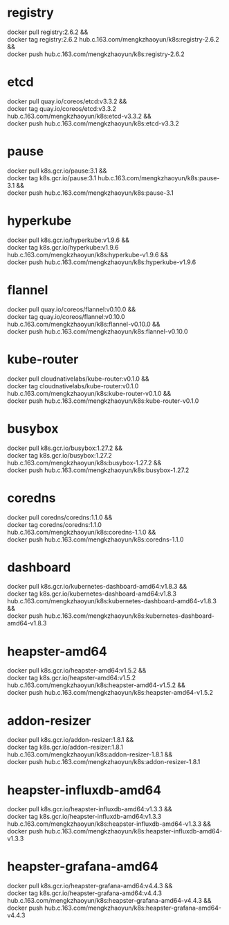 # registry
docker pull registry:2.6.2 &&\
docker tag registry:2.6.2 hub.c.163.com/mengkzhaoyun/k8s:registry-2.6.2 &&\
docker push hub.c.163.com/mengkzhaoyun/k8s:registry-2.6.2

# etcd
docker pull quay.io/coreos/etcd:v3.3.2 &&\
docker tag quay.io/coreos/etcd:v3.3.2 hub.c.163.com/mengkzhaoyun/k8s:etcd-v3.3.2 &&\
docker push hub.c.163.com/mengkzhaoyun/k8s:etcd-v3.3.2

# pause
docker pull k8s.gcr.io/pause:3.1 &&\
docker tag k8s.gcr.io/pause:3.1 hub.c.163.com/mengkzhaoyun/k8s:pause-3.1 &&\
docker push hub.c.163.com/mengkzhaoyun/k8s:pause-3.1

# hyperkube
docker pull k8s.gcr.io/hyperkube:v1.9.6 &&\
docker tag k8s.gcr.io/hyperkube:v1.9.6 hub.c.163.com/mengkzhaoyun/k8s:hyperkube-v1.9.6 &&\
docker push hub.c.163.com/mengkzhaoyun/k8s:hyperkube-v1.9.6 

# flannel
docker pull quay.io/coreos/flannel:v0.10.0 &&\
docker tag quay.io/coreos/flannel:v0.10.0 hub.c.163.com/mengkzhaoyun/k8s:flannel-v0.10.0 &&\
docker push hub.c.163.com/mengkzhaoyun/k8s:flannel-v0.10.0

# kube-router
docker pull cloudnativelabs/kube-router:v0.1.0 &&\
docker tag cloudnativelabs/kube-router:v0.1.0 hub.c.163.com/mengkzhaoyun/k8s:kube-router-v0.1.0 &&\
docker push hub.c.163.com/mengkzhaoyun/k8s:kube-router-v0.1.0

# busybox
docker pull k8s.gcr.io/busybox:1.27.2 &&\
docker tag k8s.gcr.io/busybox:1.27.2 hub.c.163.com/mengkzhaoyun/k8s:busybox-1.27.2 &&\
docker push hub.c.163.com/mengkzhaoyun/k8s:busybox-1.27.2 

# coredns
docker pull coredns/coredns:1.1.0 &&\
docker tag coredns/coredns:1.1.0 hub.c.163.com/mengkzhaoyun/k8s:coredns-1.1.0 &&\
docker push hub.c.163.com/mengkzhaoyun/k8s:coredns-1.1.0

# dashboard
docker pull k8s.gcr.io/kubernetes-dashboard-amd64:v1.8.3 &&\
docker tag k8s.gcr.io/kubernetes-dashboard-amd64:v1.8.3 hub.c.163.com/mengkzhaoyun/k8s:kubernetes-dashboard-amd64-v1.8.3 &&\
docker push hub.c.163.com/mengkzhaoyun/k8s:kubernetes-dashboard-amd64-v1.8.3 

# heapster-amd64
docker pull k8s.gcr.io/heapster-amd64:v1.5.2 &&\
docker tag k8s.gcr.io/heapster-amd64:v1.5.2 hub.c.163.com/mengkzhaoyun/k8s:heapster-amd64-v1.5.2 &&\
docker push hub.c.163.com/mengkzhaoyun/k8s:heapster-amd64-v1.5.2

# addon-resizer
docker pull k8s.gcr.io/addon-resizer:1.8.1 &&\
docker tag k8s.gcr.io/addon-resizer:1.8.1 hub.c.163.com/mengkzhaoyun/k8s:addon-resizer-1.8.1 &&\
docker push hub.c.163.com/mengkzhaoyun/k8s:addon-resizer-1.8.1

# heapster-influxdb-amd64
docker pull k8s.gcr.io/heapster-influxdb-amd64:v1.3.3 &&\
docker tag k8s.gcr.io/heapster-influxdb-amd64:v1.3.3 hub.c.163.com/mengkzhaoyun/k8s:heapster-influxdb-amd64-v1.3.3 &&\
docker push hub.c.163.com/mengkzhaoyun/k8s:heapster-influxdb-amd64-v1.3.3

# heapster-grafana-amd64
docker pull k8s.gcr.io/heapster-grafana-amd64:v4.4.3 &&\
docker tag k8s.gcr.io/heapster-grafana-amd64:v4.4.3 hub.c.163.com/mengkzhaoyun/k8s:heapster-grafana-amd64-v4.4.3 &&\
docker push hub.c.163.com/mengkzhaoyun/k8s:heapster-grafana-amd64-v4.4.3